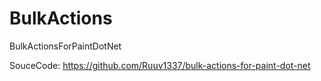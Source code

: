 # BulkActions
BulkActionsForPaintDotNet

SouceCode: https://github.com/Ruuv1337/bulk-actions-for-paint-dot-net
